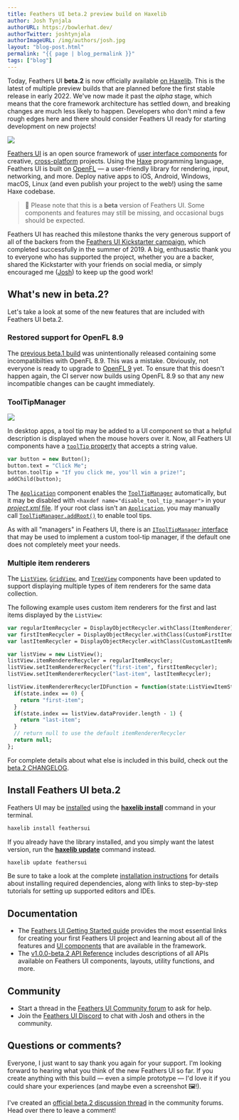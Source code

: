 ```yaml
---
title: Feathers UI beta.2 preview build on Haxelib
author: Josh Tynjala
authorURL: https://bowlerhat.dev/
authorTwitter: joshtynjala
authorImageURL: /img/authors/josh.jpg
layout: "blog-post.html"
permalink: "{{ page | blog_permalink }}"
tags: ["blog"]
---
```


Today, Feathers UI **beta.2** is now officially available [on Haxelib](https://lib.haxe.org/p/feathersui). This is the latest of multiple preview builds that are planned before the first stable release in early 2022. We've now made it past the _alpha_ stage, which means that the core framework architecture has settled down, and breaking changes are much less likely to happen. Developers who don't mind a few rough edges here and there should consider Feathers UI ready for starting development on new projects!

![](/blog/img/feathersui-beta-2.png)

[Feathers UI](https://feathersui.com/) is an open source framework of [user interface components](https://feathersui.com/learn/haxe-openfl/ui-components) for creative, [cross-platform](https://feathersui.com/cross-platform-guis/) projects. Using the [Haxe](https://haxe.org/) programming language, Feathers UI is built on [OpenFL](https://openfl.org/) — a user-friendly library for rendering, input, networking, and more. Deploy native apps to iOS, Android, Windows, macOS, Linux (and even publish your project to the web!) using the same Haxe codebase.

> 🚨 Please note that this is a **beta** version of Feathers UI. Some components and features may still be missing, and occasional bugs should be expected.

Feathers UI has reached this milestone thanks the very generous support of all of the backers from the [Feathers UI Kickstarter campaign](https://www.kickstarter.com/projects/feathersui/feathers-ui-cross-platform-components-for-haxe-and-openfl), which completed successfully in the summer of 2019. A big, enthusastic thank you to everyone who has supported the project, whether you are a backer, shared the Kickstarter with your friends on social media, or simply encouraged me ([Josh](https://twitter.com/joshtynjala)) to keep up the good work!

## What's new in beta.2?

Let's take a look at some of the new features that are included with Feathers UI beta.2.

### Restored support for OpenFL 8.9

The [previous beta.1 build](/blog/2020/11/16/feathers-ui-beta-1-preview/) was unintentionally released containing some incompatibilties with OpenFL 8.9. This was a mistake. Obviously, not everyone is ready to upgrade to [OpenFL 9](https://community.openfl.org/t/openfl-9-is-here/12637) yet. To ensure that this doesn't happen again, the CI server now builds using OpenFL 8.9 so that any new incompatible changes can be caught immediately.

### ToolTipManager

![](/blog/img/beta-2-feathersui-tool-tip-manager.png)

In desktop apps, a tool tip may be added to a UI component so that a helpful description is displayed when the mouse hovers over it. Now, all Feathers UI components have a [`toolTip` property](https://api.feathersui.com/current/feathers/core/IUIControl.html#toolTip) that accepts a string value.

```hx
var button = new Button();
button.text = "Click Me";
button.toolTip = "If you click me, you'll win a prize!";
addChild(button);
```

The [`Application`](https://feathersui.com/learn/haxe-openfl/application) component enables the [`ToolTipManager`](https://api.feathersui.com/current/feathers/core/ToolTipManager.html) automatically, but it may be disabled with `<haxdef name="disable_tool_tip_manager">` in your [_project.xml_ file](https://lime.openfl.org/docs/project-files/xml-format/). If your root class isn't an [`Application`](https://feathersui.com/learn/haxe-openfl/application), you may manually call [`ToolTipManager.addRoot()`](https://api.feathersui.com/current/feathers/core/ToolTipManager.html#addRoot) to enable tool tips.

As with all "managers" in Feathers UI, there is an [`IToolTipManager` interface](https://api.feathersui.com/current/feathers/core/IToolTipManager.html) that may be used to implement a custom tool-tip manager, if the default one does not completely meet your needs.

### Multiple item renderers

The [`ListView`](https://feathersui.com/learn/haxe-openfl/list-view), [`GridView`](https://feathersui.com/learn/haxe-openfl/grid-view), and [`TreeView`](https://feathersui.com/learn/haxe-openfl/tree-view) components have been updated to support displaying multiple types of item renderers for the same data collection.

The following example uses custom item renderers for the first and last items displayed by the `ListView`:

```hx
var regularItemRecycler = DisplayObjectRecycler.withClass(ItemRenderer);
var firstItemRecycler = DisplayObjectRecycler.withClass(CustomFirstItemRenderer);
var lastItemRecycler = DisplayObjectRecycler.withClass(CustomLastItemRenderer);

var listView = new ListView();
listView.itemRendererRecycler = regularItemRecycler;
listView.setItemRendererRecycler("first-item", firstItemRecycler);
listView.setItemRendererRecycler("last-item", lastItemRecycler);

listView.itemRendererRecyclerIDFunction = function(state:ListViewItemState):String {
  if(state.index == 0) {
    return "first-item";
  }
  if(state.index == listView.dataProvider.length - 1) {
    return "last-item";
  }
  // return null to use the default itemRendererRecycler
  return null;
};
```

For complete details about what else is included in this build, check out the [beta.2 CHANGELOG](https://github.com/feathersui/feathersui-openfl/blob/v1.0.0-beta.2/CHANGELOG.md).

## Install Feathers UI beta.2

Feathers UI may be [installed](https://feathersui.com/learn/haxe-openfl/installation) using the [**haxelib install**](https://lib.haxe.org/documentation/using-haxelib/#install) command in your terminal.

```sh
haxelib install feathersui
```

If you already have the library installed, and you simply want the latest version, run the [**haxelib update**](https://lib.haxe.org/documentation/using-haxelib/#update) command instead.

```sh
haxelib update feathersui
```

Be sure to take a look at the complete [installation instructions](https://feathersui.com/learn/haxe-openfl/installation) for details about installing required dependencies, along with links to step-by-step tutorials for setting up supported editors and IDEs.

## Documentation

- The [Feathers UI Getting Started guide](https://feathersui.com/learn/haxe-openfl/getting-started) provides the most essential links for creating your first Feathers UI project and learning about all of the features and [UI components](https://feathersui.com/learn/haxe-openfl/ui-components) that are available in the framework.
- The [v1.0.0-beta.2 API Reference](https://api.feathersui.com/v1.0.0-beta.2/) includes descriptions of all APIs available on Feathers UI components, layouts, utility functions, and more.

## Community

- Start a thread in the [Feathers UI Community forum](https://community.feathersui.com/) to ask for help.
- Join the [Feathers UI Discord](https://discord.feathersui.com/) to chat with Josh and others in the community.

## Questions or comments?

Everyone, I just want to say thank you again for your support. I'm looking forward to hearing what you think of the new Feathers UI so far. If you create anything with this build — even a simple prototype — I'd love it if you could share your experiences (and maybe even a screenshot 🖼!).

I've created an [official beta.2 discussion thread](https://community.feathersui.com/d/46-feathers-ui-beta2-preview-build-on-haxelib) in the community forums. Head over there to leave a comment!
